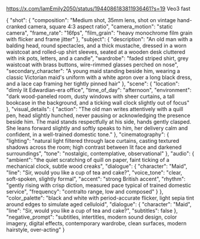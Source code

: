 
https://x.com/IamEmily2050/status/1944086183811936461?s=19
Veo3 fast 

{
  "shot": {
    "composition": "Medium shot, 35mm lens, shot on vintage hand-cranked camera, square 4:3 aspect ratio",
    "camera_motion": "static camera",
    "frame_rate": "16fps",
    "film_grain": "heavy monochrome film grain with flicker and frame jitter"
  },
  "subject": {
    "description": "An old man with a balding head, round spectacles, and a thick mustache, dressed in a worn waistcoat and rolled-up shirt sleeves, seated at a wooden desk cluttered with ink pots, letters, and a candle",
    "wardrobe": "faded striped shirt, grey waistcoat with brass buttons, wire-rimmed glasses perched on nose",
    "secondary_character": "A young maid standing beside him, wearing a classic Victorian maid's uniform with a white apron over a long black dress, and a lace cap framing her tightly pinned hair"
  },
  "scene": {
    "location": "dimly lit Edwardian-era office",
    "time_of_day": "afternoon",
    "environment": "dark wood-paneled room, dusty windows with sheer curtains, a tall bookcase in the background, and a ticking wall clock slightly out of focus"
  },
  "visual_details": {
    "action": "The old man writes attentively with a quill pen, head slightly hunched, never pausing or acknowledging the presence beside him. The maid stands respectfully at his side, hands gently clasped. She leans forward slightly and softly speaks to him, her delivery calm and confident, in a well-trained domestic tone."
  },
  "cinematography": {
    "lighting": "natural light filtered through lace curtains, casting textured shadows across the room; high contrast between lit face and darkened surroundings",
    "tone": "nostalgic, contemplative, observational"
  },
  "audio": {
    "ambient": "the quiet scratching of quill on paper, faint ticking of a mechanical clock, subtle wood creaks",
    "dialogue": {
      "character": "Maid",
      "line": "Sir, would you like a cup of tea and cake?",
      "voice_tone": "clear, soft-spoken, slightly formal",
      "accent": "strong British accent",
      "rhythm": "gently rising with crisp diction, measured pace typical of trained domestic service",
      "frequency": "contralto range, low and composed"
    }
  },
  "color_palette": "black and white with period-accurate flicker, light sepia tint around edges to simulate aged celluloid",
  "dialogue": {
    "character": "Maid",
    "line": "Sir, would you like a cup of tea and cake?",
    "subtitles": false
  },
  "negative_prompt": "subtitles, intertitles, modern sound design, color imagery, digital effects, contemporary wardrobe, clean surfaces, modern hairstyle, over-acting"
}
